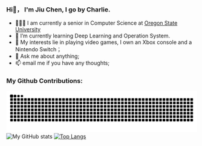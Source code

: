### Hi👋， I'm Jiu Chen, I go by Charlie.

- 👨🏽‍💻 I am currently a senior in Computer Science at [Oregon State University](https://oregonstate.edu)
- 🌱 I’m currently learning Deep Learning and Operation System.
- 🤔 My interests lie in playing video games, I own an Xbox console and a Nintendo Switch；
- 💬 Ask me about anything;
- 📫 email me if you have any thoughts;
### My Github Contributions: 
![](https://raw.githubusercontent.com/JiuChen0/JiuChen0/main/assets/github-contribution-grid-snake.svg)
![My GitHub stats](https://github-readme-stats.vercel.app/api?username=JiuChen0&show_icons=true&theme=default)
[![Top Langs](https://github-readme-stats.vercel.app/api/top-langs/?username=JiuChen0&layout=compact)](https://github.com/JiuChen0/github-readme-stats)
<!--
**JiuChen0/JiuChen0** is a ✨ _special_ ✨ repository because its `README.md` (this file) appears on your GitHub profile.

Here are some ideas to get you started:

- 🔭 I’m currently working on ...
- 🌱 I’m currently learning ...
- 👯 I’m looking to collaborate on ...
- 🤔 I’m looking for help with ...
- 💬 Ask me about ...
- 📫 How to reach me: ...
- 😄 Pronouns: ...
- ⚡ Fun fact: ...
-->
